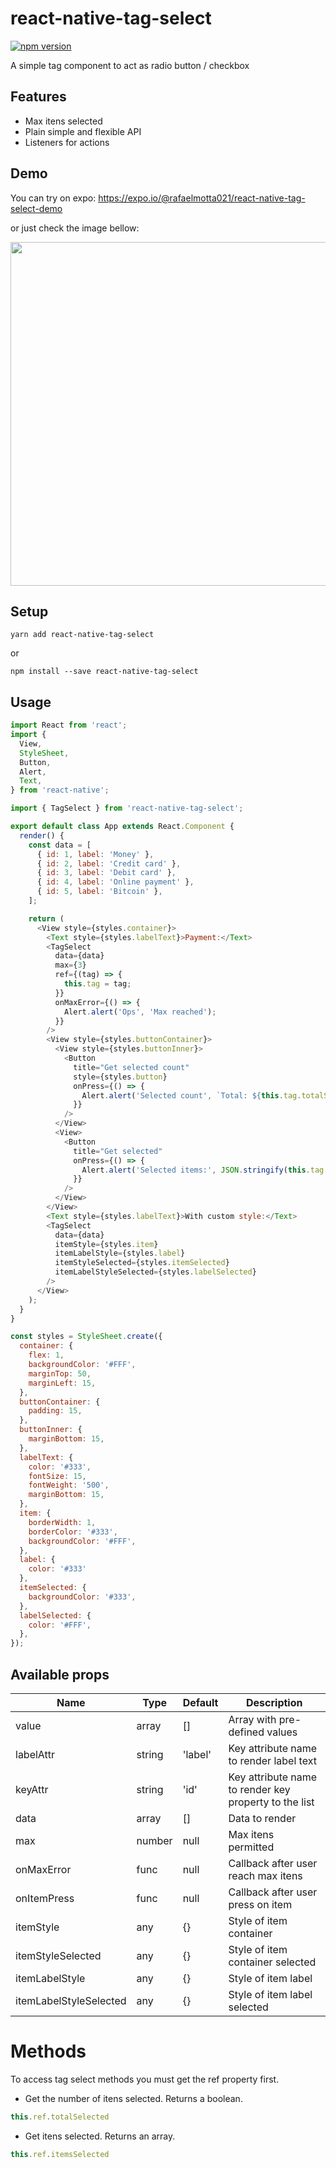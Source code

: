 # react-native-tag-select

[![npm version](https://badge.fury.io/js/react-native-tag-select.svg)](https://badge.fury.io/js/react-native-tag-select)

A simple tag component to act as radio button / checkbox

## Features

- Max itens selected
- Plain simple and flexible API
- Listeners for actions

## Demo

You can try on expo: https://expo.io/@rafaelmotta021/react-native-tag-select-demo

or just check the image bellow:

<p align="center">
<img src="https://raw.githubusercontent.com/rafaelmotta/react-native-tag-select/master/example.gif" height="550" />
</p>

## Setup

`yarn add react-native-tag-select`

or 

`npm install --save react-native-tag-select`

## Usage

```javascript
import React from 'react';
import {
  View,
  StyleSheet,
  Button,
  Alert,
  Text,
} from 'react-native';

import { TagSelect } from 'react-native-tag-select';

export default class App extends React.Component {
  render() {
    const data = [
      { id: 1, label: 'Money' },
      { id: 2, label: 'Credit card' },
      { id: 3, label: 'Debit card' },
      { id: 4, label: 'Online payment' },
      { id: 5, label: 'Bitcoin' },
    ];

    return (
      <View style={styles.container}>
        <Text style={styles.labelText}>Payment:</Text>
        <TagSelect
          data={data}
          max={3}
          ref={(tag) => {
            this.tag = tag;
          }}
          onMaxError={() => {
            Alert.alert('Ops', 'Max reached');
          }}
        />
        <View style={styles.buttonContainer}>
          <View style={styles.buttonInner}>
            <Button
              title="Get selected count"
              style={styles.button}
              onPress={() => {
                Alert.alert('Selected count', `Total: ${this.tag.totalSelected}`);
              }}
            />
          </View>
          <View>
            <Button
              title="Get selected"
              onPress={() => {
                Alert.alert('Selected items:', JSON.stringify(this.tag.itemsSelected));
              }}
            />
          </View>
        </View>
        <Text style={styles.labelText}>With custom style:</Text>
        <TagSelect
          data={data}
          itemStyle={styles.item}
          itemLabelStyle={styles.label}
          itemStyleSelected={styles.itemSelected}
          itemLabelStyleSelected={styles.labelSelected}
        />
      </View>
    );
  }
}

const styles = StyleSheet.create({
  container: {
    flex: 1,
    backgroundColor: '#FFF',
    marginTop: 50,
    marginLeft: 15,
  },
  buttonContainer: {
    padding: 15,
  },
  buttonInner: {
    marginBottom: 15,
  },
  labelText: {
    color: '#333',
    fontSize: 15,
    fontWeight: '500',
    marginBottom: 15,
  },
  item: {
    borderWidth: 1,
    borderColor: '#333',    
    backgroundColor: '#FFF',
  },
  label: {
    color: '#333'
  },
  itemSelected: {
    backgroundColor: '#333',
  },
  labelSelected: {
    color: '#FFF',
  },
});
```

## Available props

| Name | Type| Default | Description |
| --- | --- | --- | --- |
| value | array | [] | Array with pre-defined values |
| labelAttr | string | 'label' | Key attribute name to render label text |
| keyAttr | string | 'id' | Key attribute name to render key property to the list  |
| data | array | [] | Data to render |
| max | number | null | Max itens permitted |
| onMaxError | func | null | Callback after user reach max itens |
| onItemPress | func | null | Callback after user press on item |
| itemStyle | any | {} | Style of item container |
| itemStyleSelected | any | {} | Style of item container selected |
| itemLabelStyle | any | {} | Style of item label |
| itemLabelStyleSelected | any | {} | Style of item label selected |

# Methods
To access tag select methods you must get the ref property first.


- Get the number of itens selected. Returns a boolean.
```javascript
this.ref.totalSelected
```
 

- Get itens selected. Returns an array.
```javascript
this.ref.itemsSelected
```
